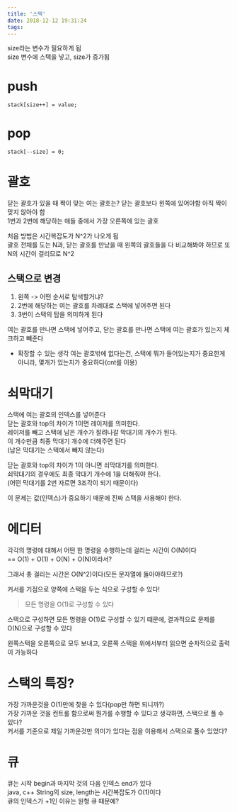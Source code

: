 ```yaml
---
title: '스택'
date: 2018-12-12 19:31:24
tags:
---
```


size라는 변수가 필요하게 됨  
size 변수에 스택을 넣고, size가 증가됨  

# push
```
stack[size++] = value;
```

# pop
```
stack[--size] = 0;
```

# 괄호
닫는 괄호가 있을 때 짝이 맞는 여는 괄호는?
닫는 괄호보다 왼쪽에 있어야함
아직 짝이 맞지 않아야 함  
1번과 2번에 해당하는 애들 중에서 가장 오른쪽에 있는 괄호  

처음 방법은 시간복잡도가 N^2가 나오게 됨  
괄호 전체를 도는 N과, 닫는 괄호를 만났을 때 왼쪽의 괄호들을 다 비교해봐야 하므로 또 N의 시간이 걸리므로 N^2  

## 스택으로 변경
1. 왼쪽 -> 어떤 순서로 탐색할거냐?  
1. 2번에 해당하는 여는 괄호를 차례대로 스택에 넣어주면 된다  
1. 3번이 스택의 탑을 의미하게 된다  

여는 괄호를 만나면 스택에 넣어주고, 닫는 괄호를 만나면 스택에 여는 괄호가 있는지 체크하고 빼준다  

- 확장할 수 있는 생각
여는 괄호밖에 없다는건, 스택에 뭐가 들어있는지가 중요한게 아니라, 몇개가 있는지가 중요하다(cnt를 이용)  

# 쇠막대기
스택에 여는 괄호의 인덱스를 넣어준다  
닫는 괄호와 top의 차이가 1이면 레이저를 의미한다.  
레이저를 빼고 스택에 남은 개수가 잘려나갈 막대기의 개수가 된다.  
이 개수만큼 최종 막대기 개수에 더해주면 된다  
(남은 막대기는 스택에서 빼지 않는다)  

닫는 괄호와 top의 차이가 1이 아니면 쇠막대기를 의미한다.  
쇠막대기의 경우에도 최종 막대기 개수에 1을 더해줘야 한다.  
(어떤 막대기를 2번 자르면 3조각이 되기 때문이다)  

이 문제는 값(인덱스)가 중요하기 때문에 진짜 스택을 사용해야 한다.  

# 에디터
각각의 명령에 대해서 어떤 한 명령을 수행하는데 걸리는 시간이 O(N)이다  
== O(1) + O(1) + O(N) + O(N)이라서?  

그래서 총 걸리는 시간은 O(N^2)이다(모든 문자열에 돌아야하므로?)  

커서를 기점으로 양쪽에 스택을 두는 식으로 구성할 수 있다!  
> 모든 명령을 O(1)로 구성할 수 있다  

스택으로 구성하면 모든 명령을 O(1)로 구성할 수 있기 떄문에, 결과적으로 문제를 O(N)으로 구성할 수 있다  

왼쪽스택을 오른쪽으로 모두 보내고, 오른쪽 스택을 위에서부터 읽으면 순차적으로 출력이 가능하다  

# 스택의 특징?
가장 가까운것을 O(1)만에 찾을 수 있다(pop만 하면 되니까?)  
가장 가까운 것을 컨트롤 함으로써 뭔가를 수행할 수 있다고 생각하면, 스택으로 풀 수 있다?  
커서를 기준으로 제일 가까운것만 의미가 있다는 점을 이용해서 스택으로 풀수 있었다?  


# 큐
큐는 시작 begin과 마지막 것의 다음 인덱스 end가 있다  
java, c++ String의 size, length는 시간복잡도가 O(1)이다  
큐의 인덱스가 +1인 이유는 원형 큐 때문예?  

<!-- more -->